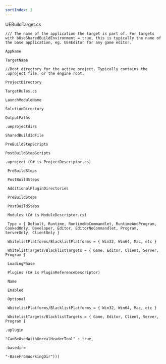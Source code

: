 ```yaml
---
sortIndex: 3
---
```


UEBuildTarget.cs

    /// The name of the application the target is part of. For targets with bUseSharedBuildEnvironment = true, this is typically the name of the base application, eg. UE4Editor for any game editor.

    AppName

    TargetName

    //Root directory for the active project. Typically contains the .uproject file, or the engine root.

    ProjectDirectory

    TargetRules.cs

    LaunchModuleName

    SolutionDirectory

    OutputPaths

    .ueprojectdirs

    SharedBuildIdFile

    PreBuildStepScripts

    PostBuildStepScripts

    .uproject (C# is ProjectDescriptor.cs)

     PreBuildSteps

     PostBuildSteps

     AdditionalPluginDirectories

     PreBuildSteps

     PostBuildSteps

     Modules (C# is ModuleDescriptor.cs)

     Type = { Default, Runtime, RuntimeNoCommandlet, RuntimeAndProgram, CookedOnly, Developer, Editor, EditorNoCommandlet, Program, ServerOnly, ClientOnly }

     WhitelistPlatforms/BlacklistPlatforms = { Win32, Win64, Mac, etc }

     WhitelistTargets/BlacklistTargets = { Game, Editor, Client, Server, Program }

     LoadingPhase

     Plugins (C# is PluginReferenceDescriptor)

     Name

     Enabled

     Optional

     WhitelistPlatforms/BlacklistPlatforms = { Win32, Win64, Mac, etc }

     WhitelistTargets/BlacklistTargets = { Game, Editor, Client, Server, Program }

    .uplugin

    "CanBeUsedWithUnrealHeaderTool" : true,

    -basedir=

    "-BaseFromWorkingDir")))
